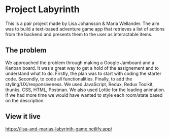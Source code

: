 # Project Labyrinth

This is a pair project made by Lisa Johansson  & Maria Wellander. The aim was to build a text-based adventure game app that retrieves a list of actions from the backend and presents them to the user as interactable items.

## The problem
We approached the problem through making a Google Jamboard and a Kanban board. It was a great way to get a hold of the assignement and to understand what to do.
Firstly, the plan was to start with coding the starter code. Secondly, to code all functionalities. Finally, to add the styling/UX/responsiveness.
We used JavaScript, Redux, Redux Toolkit, thunks, CSS, HTML, Postman. We also used Lottie for the loading animation.
If we had more time we would have wanted to style each room/state based on the description.

## View it live

https://lisa-and-marias-labyrinth-game.netlify.app/

